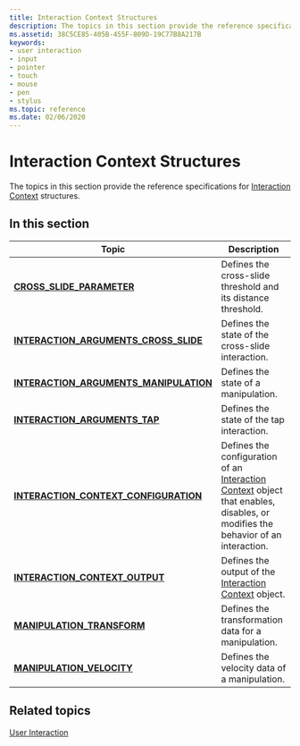 ```yaml
---
title: Interaction Context Structures
description: The topics in this section provide the reference specifications for Interaction Context structures.
ms.assetid: 38C5CE85-405B-455F-809D-19C77B8A217B
keywords:
- user interaction
- input
- pointer
- touch
- mouse
- pen
- stylus
ms.topic: reference
ms.date: 02/06/2020
---
```


# Interaction Context Structures

The topics in this section provide the reference specifications for [Interaction Context](interaction-context-portal.md) structures.

## In this section

| Topic | Description |
|---|---|
| [**CROSS\_SLIDE\_PARAMETER**](/windows/win32/api/interactioncontext/ns-interactioncontext-cross_slide_parameter)<br/>                           | Defines the cross-slide threshold and its distance threshold.<br/>                                                                                                    |
| [**INTERACTION\_ARGUMENTS\_CROSS\_SLIDE**](/windows/win32/api/interactioncontext/ns-interactioncontext-interaction_arguments_cross_slide)<br/>  | Defines the state of the cross-slide interaction.<br/>                                                                                                                |
| [**INTERACTION\_ARGUMENTS\_MANIPULATION**](/windows/win32/api/interactioncontext/ns-interactioncontext-interaction_arguments_manipulation)<br/> | Defines the state of a manipulation.<br/>                                                                                                                             |
| [**INTERACTION\_ARGUMENTS\_TAP**](/windows/win32/api/interactioncontext/ns-interactioncontext-interaction_arguments_tap)<br/>                   | Defines the state of the tap interaction.<br/>                                                                                                                        |
| [**INTERACTION\_CONTEXT\_CONFIGURATION**](/windows/win32/api/interactioncontext/ns-interactioncontext-interaction_context_configuration)<br/>   | Defines the configuration of an [Interaction Context](interaction-context-portal.md) object that enables, disables, or modifies the behavior of an interaction.<br/> |
| [**INTERACTION\_CONTEXT\_OUTPUT**](/windows/win32/api/interactioncontext/ns-interactioncontext-interaction_context_output)<br/>                 | Defines the output of the [Interaction Context](interaction-context-portal.md) object.<br/>                                                                          |
| [**MANIPULATION\_TRANSFORM**](/windows/win32/api/interactioncontext/ns-interactioncontext-manipulation_transform)<br/>                          | Defines the transformation data for a manipulation.<br/>                                                                                                              |
| [**MANIPULATION\_VELOCITY**](/windows/win32/api/interactioncontext/ns-interactioncontext-manipulation_velocity)<br/>                            | Defines the velocity data of a manipulation.<br/>                                                                                                                     |
## Related topics

[User Interaction](../user-interaction.md)
